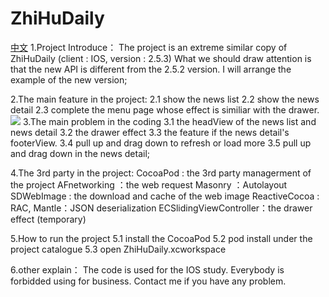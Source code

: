 # ZhiHuDaily
[中文](./README_CN.md)
1.Project Introduce：
The project is an extreme similar copy of ZhiHuDaily (client : IOS, version : 2.5.3)
What we should draw attention is that the new API is different from the 2.5.2 version. I will arrange the example of the new version;

2.The main feature in the project:
2.1 show the news list
2.2 show the news detail
2.3 complete the menu page whose effect is similiar with the drawer.
![](./ZhiHuDaily/zhihuDaily.gif)
3.The main problem in the coding
3.1 the headView of the news list and news detail
3.2 the drawer effect
3.3 the feature if the news detail's footerView.
3.4 pull up and drag down to refresh or load more
3.5 pull up and drag down in the news detail;

4.The 3rd party in the project:
CocoaPod : the 3rd party managerment of the project
AFnetworking ：the web request
Masonry ：Autolayout 
SDWebImage : the download and cache of the web image
ReactiveCocoa : RAC, 
Mantle：JSON deserialization
ECSlidingViewController：the drawer effect (temporary)

5.How to run the project
5.1 install the CocoaPod
5.2 pod install under the project catalogue
5.3 open ZhiHuDaily.xcworkspace

6.other explain：
The code is used for the IOS study. Everybody is forbidded using for business. Contact me if you have any problem.
